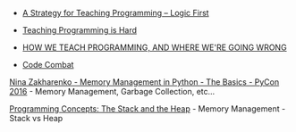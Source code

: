 * [A Strategy for Teaching Programming – Logic First](https://spin.atomicobject.com/2015/04/21/teaching-programming-logic-first/)
* [Teaching Programming is Hard](https://medium.com/le-wagon/teaching-programming-is-hard-f4ad74e702d0)

* [HOW WE TEACH PROGRAMMING, AND WHERE WE'RE GOING WRONG](http://cachestocaches.com/2016/2/how-we-teach-programming/)

* [Code Combat](https://codecombat.com/)


[Nina Zakharenko - Memory Management in Python - The Basics - PyCon 2016](https://www.youtube.com/watch?v=F6u5rhUQ6dU) - Memory Management, Garbage Collection, etc...

[Programming Concepts: The Stack and the Heap](https://thesocietea.org/2014/10/programming-concepts-the-stack-and-the-heap/) - Memory Management - Stack vs Heap

